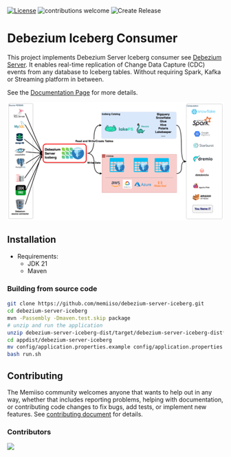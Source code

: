 [![License](http://img.shields.io/:license-apache%202.0-brightgreen.svg)](http://www.apache.org/licenses/LICENSE-2.0.html)
![contributions welcome](https://img.shields.io/badge/contributions-welcome-brightgreen.svg?style=flat)
![Create Release](https://github.com/memiiso/debezium-server-iceberg/actions/workflows/release.yml/badge.svg)

# Debezium Iceberg Consumer

This project implements Debezium Server Iceberg consumer
see [Debezium Server](https://debezium.io/documentation/reference/operations/debezium-server.html). It enables real-time
replication of Change Data Capture (CDC) events from any database to Iceberg tables. Without requiring Spark, Kafka or
Streaming platform in between.

See the [Documentation Page](https://memiiso.github.io/debezium-server-iceberg/) for more details.

![Debezium Iceberg](https://raw.githubusercontent.com/memiiso/debezium-server-iceberg/master/docs/images/debezium-iceberg-architecture.drawio.png)

## Installation
- Requirements:
  - JDK 21
  - Maven
### Building from source code

```bash
git clone https://github.com/memiiso/debezium-server-iceberg.git
cd debezium-server-iceberg
mvn -Passembly -Dmaven.test.skip package
# unzip and run the application
unzip debezium-server-iceberg-dist/target/debezium-server-iceberg-dist*.zip -d appdist
cd appdist/debezium-server-iceberg
mv config/application.properties.example config/application.properties
bash run.sh
```

## Contributing

The Memiiso community welcomes anyone that wants to help out in any way, whether that includes reporting problems,
helping with documentation, or contributing code changes to fix bugs, add tests, or implement new features.
See [contributing document](docs/contributing.md) for details.

### Contributors

<a href="https://github.com/memiiso/debezium-server-iceberg/graphs/contributors">
  <img src="https://contributors-img.web.app/image?repo=memiiso/debezium-server-iceberg" />
</a>
